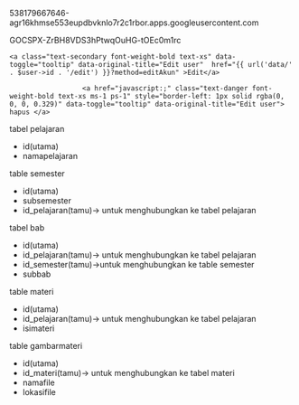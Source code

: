 538179667646-agr16khmse553eupdbvknlo7r2c1rbor.apps.googleusercontent.com

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


    <a class="text-secondary font-weight-bold text-xs" data-toggle="tooltip" data-original-title="Edit user"  href="{{ url('data/' . $user->id . '/edit') }}?method=editAkun" >Edit</a>

                      <a href="javascript:;" class="text-danger font-weight-bold text-xs ms-1 ps-1" style="border-left: 1px solid rgba(0, 0, 0, 0.329)" data-toggle="tooltip" data-original-title="Edit user"> hapus </a>



tabel pelajaran
- id(utama)
- namapelajaran

table semester
- id(utama)
- subsemester
- id_pelajaran(tamu)-> untuk menghubungkan ke tabel pelajaran

tabel bab
- id(utama)
- id_pelajaran(tamu)-> untuk menghubungkan ke tabel pelajaran
- id_semester(tamu)->untuk menghubungkan ke table semester
- subbab

table materi
- id(utama)
- id_pelajaran(tamu)-> untuk menghubungkan ke tabel pelajaran
- isimateri

table gambarmateri
- id(utama)
- id_materi(tamu)-> untuk menghubungkan ke tabel materi
- namafile
- lokasifile





